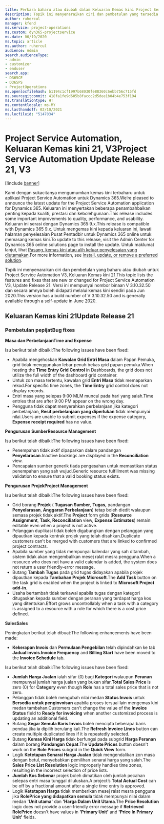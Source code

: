 ```yaml
---
title: Perkara baharu atau diubah dalam Keluaran Kemas kini Project Service Automation 21, V3
description: Topik ini menyenaraikan ciri dan pembetulan yang tersedia dalam Keluaran Kemas kini Project Service Automation 21, V3.
author: ruhercul
manager: kfend
ms.service: project-operations
ms.custom: dyn365-projectservice
ms.date: 06/19/2020
ms.topic: article
ms.author: ruhercul
audience: Admin
search.audienceType:
- admin
- customizer
- enduser
search.app:
- D365CE
- D365PS
- ProjectOperations
ms.openlocfilehash: b1194c1cf1997b68030fe88360c6ebb756c715fd
ms.sourcegitcommit: 418fa1fe9d605b8faccc2d5dee1b04b4e753f194
ms.translationtype: HT
ms.contentlocale: ms-MY
ms.lasthandoff: 02/10/2021
ms.locfileid: "5147034"
---
```

# <a name="project-service-automation-update-release-21-v3"></a><span data-ttu-id="e18a8-103">Project Service Automation, Keluaran Kemas kini 21, V3</span><span class="sxs-lookup"><span data-stu-id="e18a8-103">Project Service Automation Update Release 21, V3</span></span>

[!include [banner](../includes/psa-now-project-operations.md)]

<span data-ttu-id="e18a8-104">Kami dengan sukacitanya mengumumkan kemas kini terbaharu untuk aplikasi Project Service Automation untuk Dynamics 365.</span><span class="sxs-lookup"><span data-stu-id="e18a8-104">We’re pleased to announce the latest update for the Project Service Automation application for Dynamics 365.</span></span> <span data-ttu-id="e18a8-105">Keluaran ini menyertakan beberapa penambahbaikan penting kepada kualiti, prestasi dan kebolehgunaan.</span><span class="sxs-lookup"><span data-stu-id="e18a8-105">This release includes some important improvements to quality, performance, and usability.</span></span> <span data-ttu-id="e18a8-106">Keluaran ini serasi dengan Dynamics 365 9.x.</span><span class="sxs-lookup"><span data-stu-id="e18a8-106">This release is compatible with Dynamics 365 9.x.</span></span> <span data-ttu-id="e18a8-107">Untuk mengemas kini kepada keluaran ini, lawati halaman penyelesaian Pusat Pentadbir untuk Dynamics 365 online untuk memasang kemas kini.</span><span class="sxs-lookup"><span data-stu-id="e18a8-107">To update to this release, visit the Admin Center for Dynamics 365 online solutions page to install the update.</span></span> <span data-ttu-id="e18a8-108">Untuk maklumat lanjut, lihat [Pasang, kemas kini atau alih keluar penyelesaian yang diutamakan](https://docs.microsoft.com/power-platform/admin/install-remove-preferred-solution).</span><span class="sxs-lookup"><span data-stu-id="e18a8-108">For more information, see [Install, update, or remove a preferred solution](https://docs.microsoft.com/power-platform/admin/install-remove-preferred-solution).</span></span>

<span data-ttu-id="e18a8-109">Topik ini menyenaraikan ciri dan pembetulan yang baharu atau diubah untuk Project Service Automation V3, Keluaran Kemas kini 21.</span><span class="sxs-lookup"><span data-stu-id="e18a8-109">This topic lists the features and fixes that are new or changed for Project Service Automation V3, Update Release 21.</span></span> <span data-ttu-id="e18a8-110">Versi ini mempunyai nombor binaan V 3.10.32.50 dan secara amnya boleh didapati melalui kemas kini sendiri pada Jun 2020.</span><span class="sxs-lookup"><span data-stu-id="e18a8-110">This version has a build number of V 3.10.32.50 and is generally available through a self-update in June 2020.</span></span>

## <a name="update-release-21"></a><span data-ttu-id="e18a8-111">Keluaran Kemas kini 21</span><span class="sxs-lookup"><span data-stu-id="e18a8-111">Update Release 21</span></span>

### <a name="bug-fixes"></a><span data-ttu-id="e18a8-112">Pembetulan pepijat</span><span class="sxs-lookup"><span data-stu-id="e18a8-112">Bug fixes</span></span>

<span data-ttu-id="e18a8-113">**Masa dan Perbelanjaan**</span><span class="sxs-lookup"><span data-stu-id="e18a8-113">**Time and Expense**</span></span>

<span data-ttu-id="e18a8-114">Isu berikut telah dibaiki:</span><span class="sxs-lookup"><span data-stu-id="e18a8-114">The following issues have been fixed:</span></span>

- <span data-ttu-id="e18a8-115">Apabila mengehoskan **Kawalan Grid Entri Masa** dalam Papan Pemuka, grid tidak menggunakan lebar penuh bekas grid papan pemuka.</span><span class="sxs-lookup"><span data-stu-id="e18a8-115">When hosting the **Time Entry Grid Control** in Dashboards, the grid does not utilize the full width of the dashboard grid container.</span></span>
- <span data-ttu-id="e18a8-116">Untuk zon masa tertentu, kawalan grid **Entri Masa** tidak memaparkan rekod.</span><span class="sxs-lookup"><span data-stu-id="e18a8-116">For specific time zones, the **Time Entry** grid control does not display records.</span></span>
- <span data-ttu-id="e18a8-117">Entri masa yang selepas 9:00 MLM muncul pada hari yang salah.</span><span class="sxs-lookup"><span data-stu-id="e18a8-117">Time entries that are after 9:00 PM appear on the wrong day.</span></span>
- <span data-ttu-id="e18a8-118">Pengguna tidak dapat menyerahkan perbelanjaan jika kategori perbelanjaan, **Resit perbelanjaan yang diperlukan** tidak mempunyai nilai.</span><span class="sxs-lookup"><span data-stu-id="e18a8-118">Users are unable to submit expenses if the expense category, **Expense receipt required** has no value.</span></span>

<span data-ttu-id="e18a8-119">**Pengurusan Sumber**</span><span class="sxs-lookup"><span data-stu-id="e18a8-119">**Resource Management**</span></span>

<span data-ttu-id="e18a8-120">Isu berikut telah dibaiki:</span><span class="sxs-lookup"><span data-stu-id="e18a8-120">The following issues have been fixed:</span></span>

- <span data-ttu-id="e18a8-121">Penempahan tidak aktif dipaparkan dalam pandangan **Penyelarasan**.</span><span class="sxs-lookup"><span data-stu-id="e18a8-121">Inactive bookings are displayed in the **Reconciliation** view.</span></span>
- <span data-ttu-id="e18a8-122">Pencapaian sumber generik tiada pengesahan untuk memastikan status penempahan yang sah wujud.</span><span class="sxs-lookup"><span data-stu-id="e18a8-122">Generic resource fulfillment was missing validation to ensure that a valid booking status exists.</span></span>

<span data-ttu-id="e18a8-123">**Pengurusan Projek**</span><span class="sxs-lookup"><span data-stu-id="e18a8-123">**Project Management**</span></span>

<span data-ttu-id="e18a8-124">Isu berikut telah dibaiki:</span><span class="sxs-lookup"><span data-stu-id="e18a8-124">The following issues have been fixed:</span></span>

- <span data-ttu-id="e18a8-125">Grid borang **Projek** ( **Tugasan Sumber**, **Tugas**, pandangan **Penyelarasan**, **Anggaran Perbelanjaan**) tetap boleh diedit walaupun semasa projek tidak aktif.</span><span class="sxs-lookup"><span data-stu-id="e18a8-125">The **Project** form grids (**Resource Assignment**, **Task**, **Reconciliation** view, **Expense Estimates**) remain editable even when a project is not active.</span></span>
- <span data-ttu-id="e18a8-126">Pelanggan duplikasi tidak boleh digabungkan dengan pelanggan yang dipautkan kepada kontrak projek yang telah disahkan.</span><span class="sxs-lookup"><span data-stu-id="e18a8-126">Duplicate customers can't be merged with customers that are linked to confirmed project contracts.</span></span>
- <span data-ttu-id="e18a8-127">Apabila sumber yang tidak mempunyai kalendar yang sah ditambah, sistem tidak akan mengembalikan mesej ralat mesra pengguna.</span><span class="sxs-lookup"><span data-stu-id="e18a8-127">When a resource who does not have a valid calendar is added, the system does not return a user friendly-error message.</span></span>
- <span data-ttu-id="e18a8-128">Butang **Tambah Tugas** pada grid tugas didayakan apabila projek dipautkan kepada **Tambahan Projek Microsoft**.</span><span class="sxs-lookup"><span data-stu-id="e18a8-128">The **Add Task** button on the task grid is enabled when the project is linked to **Microsoft Project add-in**.</span></span>
- <span data-ttu-id="e18a8-129">Usaha bertambah tidak terkawal apabila tugas dengan kategori ditugaskan kepada sumber dengan peranan yang terdapat harga kos yang ditentukan.</span><span class="sxs-lookup"><span data-stu-id="e18a8-129">Effort grows uncontrollably when a task with a category is assigned to a resource with a role for which there is a cost price defined.</span></span>

<span data-ttu-id="e18a8-130">**Sales**</span><span class="sxs-lookup"><span data-stu-id="e18a8-130">**Sales**</span></span>

<span data-ttu-id="e18a8-131">Peningkatan berikut telah dibuat:</span><span class="sxs-lookup"><span data-stu-id="e18a8-131">The following enhancements have been made:</span></span>

- <span data-ttu-id="e18a8-132">**Kekerapan Invois** dan **Permulaan Pengebilan** telah dipindahkan ke tab **Jadual invois**.</span><span class="sxs-lookup"><span data-stu-id="e18a8-132">**Invoice Frequency** and **Billing Start** have been moved to the **Invoice Schedule** tab.</span></span>

<span data-ttu-id="e18a8-133">Isu berikut telah dibaiki:</span><span class="sxs-lookup"><span data-stu-id="e18a8-133">The following issues have been fixed:</span></span>

- <span data-ttu-id="e18a8-134">**Jumlah Harga Jualan** ialah sifar (0) bagi **Kategori** walaupun **Peranan** mempunyai jumlah harga jualan yang bukan sifar.</span><span class="sxs-lookup"><span data-stu-id="e18a8-134">**Total Sales Price** is zero (0) for **Category** even though **Role** has a total sales price that is not zero.</span></span>
- <span data-ttu-id="e18a8-135">Pelanggan tidak boleh mengubah nilai medan **Status Invois** untuk **Bersedia untuk penginvoisan** apabila proses tersuai lain mengemas kini medan tambahan.</span><span class="sxs-lookup"><span data-stu-id="e18a8-135">Customers can't change the value of the **Invoice Status** field to **Ready for invoicing** when another customized process is updating an additional field.</span></span>
- <span data-ttu-id="e18a8-136">Butang **Segar Semula Baris Invois** boleh mencipta beberapa baris pendua jika ia dipilih berulang kali.</span><span class="sxs-lookup"><span data-stu-id="e18a8-136">The **Refresh Invoice Lines** button can create multiple duplicated lines if it is repeatedly selected.</span></span>
- <span data-ttu-id="e18a8-137">Butang **Kemas Kini Harga** tidak berfungsi pada subgrid **Harga Peranan** dalam borang **Pandangan Cepat**.</span><span class="sxs-lookup"><span data-stu-id="e18a8-137">The **Update Prices** button doesn't work on the **Role Prices** subgrid in the **Quick View** form.</span></span>
- <span data-ttu-id="e18a8-138">Logik **Ketetapan Senarai Harga Jualan** tidak mengendalikan zon masa dengan betul, menyebabkan pemilihan senarai harga yang salah.</span><span class="sxs-lookup"><span data-stu-id="e18a8-138">The **Sales Price List Resolution** logic improperly handles time zones, resulting in the incorrect selection of price lists.</span></span>
- <span data-ttu-id="e18a8-139">**Jumlah Kos Sebenar** projek boleh dimatikan oleh jumlah pecahan selepas entri masa tunggal diluluskan.</span><span class="sxs-lookup"><span data-stu-id="e18a8-139">A project’s **Total Actual Cost** can be off by a fractional amount after a single time entry is approved.</span></span>
- <span data-ttu-id="e18a8-140">Logik **Ketetapan Harga** tidak memberikan mesej ralat mesra pengguna jika **RolePrice yang didapatkan semula** tidak mempunyai nilai dalam medan **'Unit utama'** dan **'Harga Dalam Unit Utama**.</span><span class="sxs-lookup"><span data-stu-id="e18a8-140">The **Price Resolution** logic does not provide a user-friendly error message if **Retrieved RolePrice** doesn't have values in **'Primary Unit'** and **'Price In Primary Unit'** fields.</span></span>
